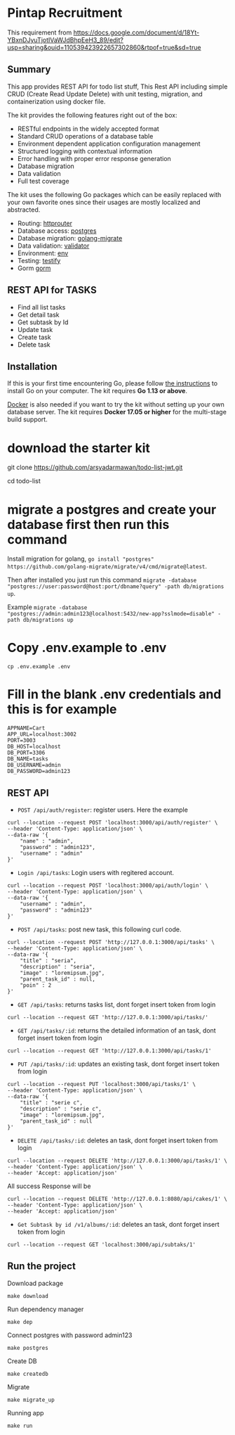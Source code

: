 # Pintap Recruitment

This requirement from https://docs.google.com/document/d/18Yt-YBxnDJyuTjotIVaWJdBhpEeH3_89/edit?usp=sharing&ouid=110539423922657302860&rtpof=true&sd=true

## Summary
This app provides REST API for todo list stuff, This Rest API including simple CRUD (Create Read Update Delete) with unit testing, migration, and containerization using docker file.

The kit provides the following features right out of the box:

* RESTful endpoints in the widely accepted format
* Standard CRUD operations of a database table
* Environment dependent application configuration management
* Structured logging with contextual information
* Error handling with proper error response generation
* Database migration
* Data validation
* Full test coverage

The kit uses the following Go packages which can be easily replaced with your own favorite ones
since their usages are mostly localized and abstracted. 

* Routing: [httprouter](https://github.com/julienschmidt/httprouter)
* Database access: [postgres](gorm.io/driver/postgres)
* Database migration: [golang-migrate](https://github.com/golang-migrate/migrate)
* Data validation: [validator](https://github.com/go-playground/validator/)
* Environment: [env](https://github.com/joho/godotenv)
* Testing: [testify](https://github.com/stretchr/testify)
* Gorm [gorm](https://gorm.io/)

## REST API for TASKS
- Find all list tasks
- Get detail task
- Get subtask by Id
- Update task
- Create task
- Delete task

## Installation
If this is your first time encountering Go, please follow [the instructions](https://golang.org/doc/install) to
install Go on your computer. The kit requires **Go 1.13 or above**.

[Docker](https://www.docker.com/get-started) is also needed if you want to try the kit without setting up your
own database server. The kit requires **Docker 17.05 or higher** for the multi-stage build support.



# download the starter kit
git clone https://github.com/arsyadarmawan/todo-list-jwt.git

cd todo-list

# migrate a postgres and create your database first then run this command
Install migration for golang, 
```go install "postgres" https://github.com/golang-migrate/migrate/v4/cmd/migrate@latest```.

 Then after installed you just run this command 
```migrate -database "postgres://user:password@host:port/dbname?query" -path db/migrations up```. 

Example
```migrate -database "postgres://admin:admin123@localhost:5432/new-app?sslmode=disable" -path db/migrations up```

# Copy .env.example to .env
```cp .env.example .env```

# Fill in the blank .env credentials and this is for example
```
APPNAME=Cart
APP_URL=localhost:3002
PORT=3003
DB_HOST=localhost
DB_PORT=3306
DB_NAME=tasks
DB_USERNAME=admin
DB_PASSWORD=admin123

```






## REST API
* `POST /api/auth/register`: register users. Here the example

```
curl --location --request POST 'localhost:3000/api/auth/register' \
--header 'Content-Type: application/json' \
--data-raw '{
    "name" : "admin",
    "password" : "admin123",
    "username" : "admin"
}'
```

* `Login /api/tasks`: Login users with regitered account.

```
curl --location --request POST 'localhost:3000/api/auth/login' \
--header 'Content-Type: application/json' \
--data-raw '{
    "username" : "admin",
    "password" : "admin123"
}'
```

* `POST /api/tasks`: post new task, this following curl code.

```
curl --location --request POST 'http://127.0.0.1:3000/api/tasks' \
--header 'Content-Type: application/json' \
--data-raw '{
    "title" : "seria",
    "description" : "seria",
    "image" : "loremipsum.jpg",
    "parent_task_id" : null,
    "poin" : 2
}'
```

* `GET /api/tasks`: returns tasks list, dont forget insert token from login

```
curl --location --request GET 'http://127.0.0.1:3000/api/tasks/'
```
* `GET /api/tasks/:id`: returns the detailed information of an task, dont forget insert token from login
```
curl --location --request GET 'http://127.0.0.1:3000/api/tasks/1'
```
* `PUT /api/tasks/:id`: updates an existing task, dont forget insert token from login
```
curl --location --request PUT 'localhost:3000/api/tasks/1' \
--header 'Content-Type: application/json' \
--data-raw '{
    "title" : "serie c",
    "description" : "serie c",
    "image" : "loremipsum.jpg",
    "parent_task_id" : null
}'
```
* `DELETE /api/tasks/:id`: deletes an task, dont forget insert token from login
```
curl --location --request DELETE 'http://127.0.0.1:3000/api/tasks/1' \
--header 'Content-Type: application/json' \
--header 'Accept: application/json'
```

All success Response will be
```
curl --location --request DELETE 'http://127.0.0.1:8080/api/cakes/1' \
--header 'Content-Type: application/json' \
--header 'Accept: application/json'
```

* `Get Subtask by id /v1/albums/:id`: deletes an task, dont forget insert token from login
```
curl --location --request GET 'localhost:3000/api/subtaks/1'
```

## Run the project
Download package
```console
make download
```

Run dependency manager

```console
make dep
```

Connect postgres with password admin123
```console
make postgres
```

Create DB
```console
make createdb
```

Migrate
```console
make migrate_up
```

Running app
```console
make run
```



